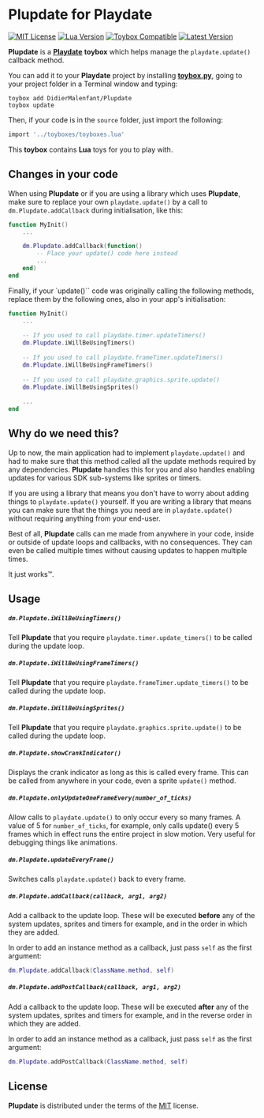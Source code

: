# Plupdate for Playdate

[![MIT License](https://img.shields.io/github/license/DidierMalenfant/Plupdate)](https://spdx.org/licenses/MIT.html) [![Lua Version](https://img.shields.io/badge/Lua-5.4-yellowgreen)](https://lua.org) [![Toybox Compatible](https://img.shields.io/badge/toybox.py-compatible-brightgreen)](https://toyboxpy.io) [![Latest Version](https://img.shields.io/github/v/tag/DidierMalenfant/Plupdate)](https://github.com/DidierMalenfant/Plupdate/tags)

**Plupdate** is a [**Playdate**](https://play.date) **toybox** which helps manage the `playdate.update()` callback method.

You can add it to your **Playdate** project by installing [**toybox.py**](https://toyboxpy.io), going to your project folder in a Terminal window and typing:

```console
toybox add DidierMalenfant/Plupdate
toybox update
```

Then, if your code is in the `source` folder, just import the following:

```lua
import '../toyboxes/toyboxes.lua'
```

This **toybox** contains **Lua** toys for you to play with.

## Changes in your code

When using **Plupdate** or if you are using a library which uses **Plupdate**, make sure to replace your own `playdate.update()` by a call to `dm.Plupdate.addCallback` during initialisation, like this:

```lua
function MyInit()
    ...

    dm.Plupdate.addCallback(function()
        -- Place your update() code here instead
        ...
    end)
end
```

Finally, if your `update()`` code was originally calling the following methods, replace them by the following ones, also in your app's initialisation:

```Lua
function MyInit()
    ...
    
    -- If you used to call playdate.timer.updateTimers()
    dm.Plupdate.iWillBeUsingTimers()
    
    -- If you used to call playdate.frameTimer.updateTimers()
    dm.Plupdate.iWillBeUsingFrameTimers()
    
    -- If you used to call playdate.graphics.sprite.update()
    dm.Plupdate.iWillBeUsingSprites()
    
    ...
end
```

## Why do we need this?

Up to now, the main application had to implement `playdate.update()` and had to make sure that this method called all the update methods required by any dependencies. **Plupdate** handles this for you and also handles enabling updates for various SDK sub-systems like sprites or timers.

If you are using a library that means you don't have to worry about adding things to `playdate.update()` yourself. If you are writing a library that means you can make sure that the things you need are in `playdate.update()` without requiring anything from your end-user.

Best of all, **Plupdate** calls can me made from anywhere in your code, inside or outside of update loops and callbacks, with no consequences. They can even be called multiple times without causing updates to happen multiple times.

It just works™.

## Usage

##### `dm.Plupdate.iWillBeUsingTimers()`

Tell **Plupdate** that you require `playdate.timer.update_timers()` to be called during the update loop.

##### `dm.Plupdate.iWillBeUsingFrameTimers()`

Tell **Plupdate** that you require `playdate.frameTimer.update_timers()` to be called during the update loop.

##### `dm.Plupdate.iWillBeUsingSprites()`

Tell **Plupdate** that you require `playdate.graphics.sprite.update()` to be called during the update loop.

##### `dm.Plupdate.showCrankIndicator()`

Displays the crank indicator as long as this is called every frame. This can be called from anywhere in your code, even a sprite `update()` method.

##### `dm.Plupdate.onlyUpdateOneFrameEvery(number_of_ticks)`

Allow calls to `playdate.update()` to only occur every so many frames. A value of 5 for `number_of_ticks`, for example, only calls update() every 5 frames which in effect runs the entire project in slow motion. Very useful for debugging things like animations.

##### `dm.Plupdate.updateEveryFrame()`

Switches calls `playdate.update()` back to every frame.

##### `dm.Plupdate.addCallback(callback, arg1, arg2)`

Add a callback to the update loop. These will be executed **before** any of the system updates, sprites and timers for example, and in the order in which they are added.

In order to add an instance method as a callback, just pass `self` as the first argument:

```lua
dm.Plupdate.addCallback(ClassName.method, self)
```

##### `dm.Plupdate.addPostCallback(callback, arg1, arg2)`

Add a callback to the update loop. These will be executed **after** any of the system updates, sprites and timers for example, and in the reverse order in which they are added.

In order to add an instance method as a callback, just pass `self` as the first argument:

```lua
dm.Plupdate.addPostCallback(ClassName.method, self)
```

## License

**Plupdate** is distributed under the terms of the [MIT](https://spdx.org/licenses/MIT.html) license.
